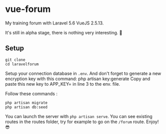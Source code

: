 # vue-forum

My training forum with Laravel 5.6 VueJS 2.5.13.


It's still in alpha stage, there is nothing very interesting. :punch:

## Setup

```
git clone 
cd laravelforum
```

Setup your connection database in `.env`.
And don't forget to generate a new encryption key with this command: php artisan key:generate Copy and paste this new key to APP_KEY= in line 3 to the env. file.

Follow these commands :

```
php artisan migrate
php artisan db:seed
```

You can launch the server with `php artisan serve`. You can see existing routes in the routes folder, try for example to go on the `/forum` route. Enjoy!  :sunglasses: